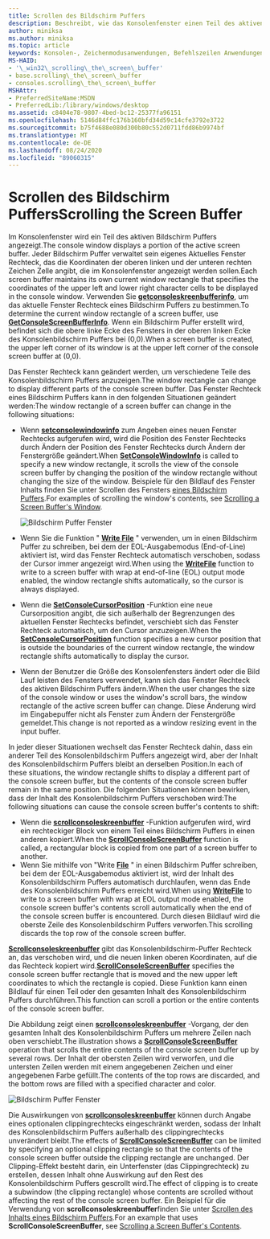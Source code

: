 ```yaml
---
title: Scrollen des Bildschirm Puffers
description: Beschreibt, wie das Konsolenfenster einen Teil des aktiven Bildschirm Puffers anzeigt.
author: miniksa
ms.author: miniksa
ms.topic: article
keywords: Konsolen-, Zeichenmodusanwendungen, Befehlszeilen Anwendungen, Terminalanwendungen, Konsolen-API
MS-HAID:
- '\_win32\_scrolling\_the\_screen\_buffer'
- base.scrolling\_the\_screen\_buffer
- consoles.scrolling\_the\_screen\_buffer
MSHAttr:
- PreferredSiteName:MSDN
- PreferredLib:/library/windows/desktop
ms.assetid: c8404e78-9807-4bed-bc12-25377fa96151
ms.openlocfilehash: 5146d84ffc176b160bfd34d59c14cfe3792e3722
ms.sourcegitcommit: b75f4688e080d300b80c552d0711fdd86b9974bf
ms.translationtype: MT
ms.contentlocale: de-DE
ms.lasthandoff: 08/24/2020
ms.locfileid: "89060315"
---
```

# <a name="scrolling-the-screen-buffer"></a><span data-ttu-id="bfcb6-104">Scrollen des Bildschirm Puffers</span><span class="sxs-lookup"><span data-stu-id="bfcb6-104">Scrolling the Screen Buffer</span></span>


<span data-ttu-id="bfcb6-105">Im Konsolenfenster wird ein Teil des aktiven Bildschirm Puffers angezeigt.</span><span class="sxs-lookup"><span data-stu-id="bfcb6-105">The console window displays a portion of the active screen buffer.</span></span> <span data-ttu-id="bfcb6-106">Jeder Bildschirm Puffer verwaltet sein eigenes Aktuelles Fenster Rechteck, das die Koordinaten der oberen linken und der unteren rechten Zeichen Zelle angibt, die im Konsolenfenster angezeigt werden sollen.</span><span class="sxs-lookup"><span data-stu-id="bfcb6-106">Each screen buffer maintains its own current window rectangle that specifies the coordinates of the upper left and lower right character cells to be displayed in the console window.</span></span> <span data-ttu-id="bfcb6-107">Verwenden Sie [**getconsoleskreenbufferinfo**](getconsolescreenbufferinfo.md), um das aktuelle Fenster Rechteck eines Bildschirm Puffers zu bestimmen.</span><span class="sxs-lookup"><span data-stu-id="bfcb6-107">To determine the current window rectangle of a screen buffer, use [**GetConsoleScreenBufferInfo**](getconsolescreenbufferinfo.md).</span></span> <span data-ttu-id="bfcb6-108">Wenn ein Bildschirm Puffer erstellt wird, befindet sich die obere linke Ecke des Fensters in der oberen linken Ecke des Konsolenbildschirm Puffers bei (0,0).</span><span class="sxs-lookup"><span data-stu-id="bfcb6-108">When a screen buffer is created, the upper left corner of its window is at the upper left corner of the console screen buffer at (0,0).</span></span>

<span data-ttu-id="bfcb6-109">Das Fenster Rechteck kann geändert werden, um verschiedene Teile des Konsolenbildschirm Puffers anzuzeigen.</span><span class="sxs-lookup"><span data-stu-id="bfcb6-109">The window rectangle can change to display different parts of the console screen buffer.</span></span> <span data-ttu-id="bfcb6-110">Das Fenster Rechteck eines Bildschirm Puffers kann in den folgenden Situationen geändert werden:</span><span class="sxs-lookup"><span data-stu-id="bfcb6-110">The window rectangle of a screen buffer can change in the following situations:</span></span>

- <span data-ttu-id="bfcb6-111">Wenn [**setconsolewindowinfo**](setconsolewindowinfo.md) zum Angeben eines neuen Fenster Rechtecks aufgerufen wird, wird die Position des Fenster Rechtecks durch Ändern der Position des Fenster Rechtecks durch Ändern der Fenstergröße geändert.</span><span class="sxs-lookup"><span data-stu-id="bfcb6-111">When [**SetConsoleWindowInfo**](setconsolewindowinfo.md) is called to specify a new window rectangle, it scrolls the view of the console screen buffer by changing the position of the window rectangle without changing the size of the window.</span></span> <span data-ttu-id="bfcb6-112">Beispiele für den Bildlauf des Fenster Inhalts finden Sie unter Scrollen des Fensters [eines Bildschirm Puffers](scrolling-a-screen-buffer-s-window.md).</span><span class="sxs-lookup"><span data-stu-id="bfcb6-112">For examples of scrolling the window's contents, see [Scrolling a Screen Buffer's Window](scrolling-a-screen-buffer-s-window.md).</span></span>

  ![Bildschirm Puffer Fenster](images/cscon-01.png)

- <span data-ttu-id="bfcb6-114">Wenn Sie die Funktion " [**Write File**](https://msdn.microsoft.com/library/windows/desktop/aa365747) " verwenden, um in einen Bildschirm Puffer zu schreiben, bei dem der EOL-Ausgabemodus (End-of-Line) aktiviert ist, wird das Fenster Rechteck automatisch verschoben, sodass der Cursor immer angezeigt wird.</span><span class="sxs-lookup"><span data-stu-id="bfcb6-114">When using the [**WriteFile**](https://msdn.microsoft.com/library/windows/desktop/aa365747) function to write to a screen buffer with wrap at end-of-line (EOL) output mode enabled, the window rectangle shifts automatically, so the cursor is always displayed.</span></span>
- <span data-ttu-id="bfcb6-115">Wenn die [**SetConsoleCursorPosition**](setconsolecursorposition.md) -Funktion eine neue Cursorposition angibt, die sich außerhalb der Begrenzungen des aktuellen Fenster Rechtecks befindet, verschiebt sich das Fenster Rechteck automatisch, um den Cursor anzuzeigen.</span><span class="sxs-lookup"><span data-stu-id="bfcb6-115">When the [**SetConsoleCursorPosition**](setconsolecursorposition.md) function specifies a new cursor position that is outside the boundaries of the current window rectangle, the window rectangle shifts automatically to display the cursor.</span></span>
- <span data-ttu-id="bfcb6-116">Wenn der Benutzer die Größe des Konsolenfensters ändert oder die Bild Lauf leisten des Fensters verwendet, kann sich das Fenster Rechteck des aktiven Bildschirm Puffers ändern.</span><span class="sxs-lookup"><span data-stu-id="bfcb6-116">When the user changes the size of the console window or uses the window's scroll bars, the window rectangle of the active screen buffer can change.</span></span> <span data-ttu-id="bfcb6-117">Diese Änderung wird im Eingabepuffer nicht als Fenster zum Ändern der Fenstergröße gemeldet.</span><span class="sxs-lookup"><span data-stu-id="bfcb6-117">This change is not reported as a window resizing event in the input buffer.</span></span>

<span data-ttu-id="bfcb6-118">In jeder dieser Situationen wechselt das Fenster Rechteck dahin, dass ein anderer Teil des Konsolenbildschirm Puffers angezeigt wird, aber der Inhalt des Konsolenbildschirm Puffers bleibt an derselben Position.</span><span class="sxs-lookup"><span data-stu-id="bfcb6-118">In each of these situations, the window rectangle shifts to display a different part of the console screen buffer, but the contents of the console screen buffer remain in the same position.</span></span> <span data-ttu-id="bfcb6-119">Die folgenden Situationen können bewirken, dass der Inhalt des Konsolenbildschirm Puffers verschoben wird:</span><span class="sxs-lookup"><span data-stu-id="bfcb6-119">The following situations can cause the console screen buffer's contents to shift:</span></span>

- <span data-ttu-id="bfcb6-120">Wenn die [**scrollconsoleskreenbuffer**](scrollconsolescreenbuffer.md) -Funktion aufgerufen wird, wird ein rechteckiger Block von einem Teil eines Bildschirm Puffers in einen anderen kopiert.</span><span class="sxs-lookup"><span data-stu-id="bfcb6-120">When the [**ScrollConsoleScreenBuffer**](scrollconsolescreenbuffer.md) function is called, a rectangular block is copied from one part of a screen buffer to another.</span></span>
- <span data-ttu-id="bfcb6-121">Wenn Sie mithilfe von "Write [**File**](https://msdn.microsoft.com/library/windows/desktop/aa365747) " in einen Bildschirm Puffer schreiben, bei dem der EOL-Ausgabemodus aktiviert ist, wird der Inhalt des Konsolenbildschirm Puffers automatisch durchlaufen, wenn das Ende des Konsolenbildschirm Puffers erreicht wird.</span><span class="sxs-lookup"><span data-stu-id="bfcb6-121">When using [**WriteFile**](https://msdn.microsoft.com/library/windows/desktop/aa365747) to write to a screen buffer with wrap at EOL output mode enabled, the console screen buffer's contents scroll automatically when the end of the console screen buffer is encountered.</span></span> <span data-ttu-id="bfcb6-122">Durch diesen Bildlauf wird die oberste Zeile des Konsolenbildschirm Puffers verworfen.</span><span class="sxs-lookup"><span data-stu-id="bfcb6-122">This scrolling discards the top row of the console screen buffer.</span></span>

<span data-ttu-id="bfcb6-123">[**Scrollconsoleskreenbuffer**](scrollconsolescreenbuffer.md) gibt das Konsolenbildschirm-Puffer Rechteck an, das verschoben wird, und die neuen linken oberen Koordinaten, auf die das Rechteck kopiert wird.</span><span class="sxs-lookup"><span data-stu-id="bfcb6-123">[**ScrollConsoleScreenBuffer**](scrollconsolescreenbuffer.md) specifies the console screen buffer rectangle that is moved and the new upper left coordinates to which the rectangle is copied.</span></span> <span data-ttu-id="bfcb6-124">Diese Funktion kann einen Bildlauf für einen Teil oder den gesamten Inhalt des Konsolenbildschirm Puffers durchführen.</span><span class="sxs-lookup"><span data-stu-id="bfcb6-124">This function can scroll a portion or the entire contents of the console screen buffer.</span></span>

<span data-ttu-id="bfcb6-125">Die Abbildung zeigt einen [**scrollconsoleskreenbuffer**](scrollconsolescreenbuffer.md) -Vorgang, der den gesamten Inhalt des Konsolenbildschirm Puffers um mehrere Zeilen nach oben verschiebt.</span><span class="sxs-lookup"><span data-stu-id="bfcb6-125">The illustration shows a [**ScrollConsoleScreenBuffer**](scrollconsolescreenbuffer.md) operation that scrolls the entire contents of the console screen buffer up by several rows.</span></span> <span data-ttu-id="bfcb6-126">Der Inhalt der obersten Zeilen wird verworfen, und die untersten Zeilen werden mit einem angegebenen Zeichen und einer angegebenen Farbe gefüllt.</span><span class="sxs-lookup"><span data-stu-id="bfcb6-126">The contents of the top rows are discarded, and the bottom rows are filled with a specified character and color.</span></span>

![Bildschirm Puffer Fenster](images/cscon-02.png)

<span data-ttu-id="bfcb6-128">Die Auswirkungen von [**scrollconsoleskreenbuffer**](scrollconsolescreenbuffer.md) können durch Angabe eines optionalen clippingrechtecks eingeschränkt werden, sodass der Inhalt des Konsolenbildschirm Puffers außerhalb des clippingrechtecks unverändert bleibt.</span><span class="sxs-lookup"><span data-stu-id="bfcb6-128">The effects of [**ScrollConsoleScreenBuffer**](scrollconsolescreenbuffer.md) can be limited by specifying an optional clipping rectangle so that the contents of the console screen buffer outside the clipping rectangle are unchanged.</span></span> <span data-ttu-id="bfcb6-129">Der Clipping-Effekt besteht darin, ein Unterfenster (das Clippingrechteck) zu erstellen, dessen Inhalt ohne Auswirkung auf den Rest des Konsolenbildschirm Puffers gescrollt wird.</span><span class="sxs-lookup"><span data-stu-id="bfcb6-129">The effect of clipping is to create a subwindow (the clipping rectangle) whose contents are scrolled without affecting the rest of the console screen buffer.</span></span> <span data-ttu-id="bfcb6-130">Ein Beispiel für die Verwendung von **scrollconsoleskreenbuffer**finden Sie unter [Scrollen des Inhalts eines Bildschirm Puffers](scrolling-a-screen-buffer-s-contents.md).</span><span class="sxs-lookup"><span data-stu-id="bfcb6-130">For an example that uses **ScrollConsoleScreenBuffer**, see [Scrolling a Screen Buffer's Contents](scrolling-a-screen-buffer-s-contents.md).</span></span>

 

 




